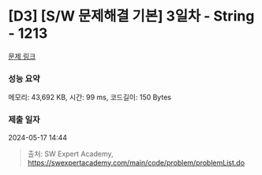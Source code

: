 # [D3] [S/W 문제해결 기본] 3일차 - String - 1213 

[문제 링크](https://swexpertacademy.com/main/code/problem/problemDetail.do?contestProbId=AV14P0c6AAUCFAYi) 

### 성능 요약

메모리: 43,692 KB, 시간: 99 ms, 코드길이: 150 Bytes

### 제출 일자

2024-05-17 14:44



> 출처: SW Expert Academy, https://swexpertacademy.com/main/code/problem/problemList.do